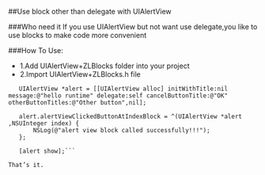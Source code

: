##Use block other than delegate with UIAlertView



###Who need it
If you use UIAlertView but not want use delegate,you like to use blocks to make code more convenient 


###How To Use:
* 1.Add UIAlertView+ZLBlocks folder into your project
* 2.Import UIAlertView+ZLBlocks.h file 

 ```
    UIAlertView *alert = [[UIAlertView alloc] initWithTitle:nil message:@"hello runtime" delegate:self cancelButtonTitle:@"OK" otherButtonTitles:@"Other button",nil];

    alert.alertViewClickedButtonAtIndexBlock = ^(UIAlertView *alert ,NSUInteger index) {
        NSLog(@"alert view block called successfully!!!");
    };
    
    [alert show];```

That’s it.